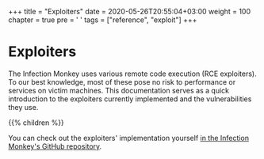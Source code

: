 +++
title = "Exploiters"
date = 2020-05-26T20:55:04+03:00
weight = 100
chapter = true
pre = '<i class="fas fa-ethernet"></i> '
tags = ["reference", "exploit"]
+++

# Exploiters

The Infection Monkey uses various remote code execution (RCE exploiters). To our best knowledge, most of these pose no risk to performance or services on victim machines. This documentation serves as a quick introduction to the exploiters currently implemented and the vulnerabilities they use.

{{% children %}}

You can check out the exploiters' implementation yourself [in the Infection Monkey's GitHub repository](https://github.com/guardicore/monkey/tree/develop/monkey/infection_monkey/exploit).
